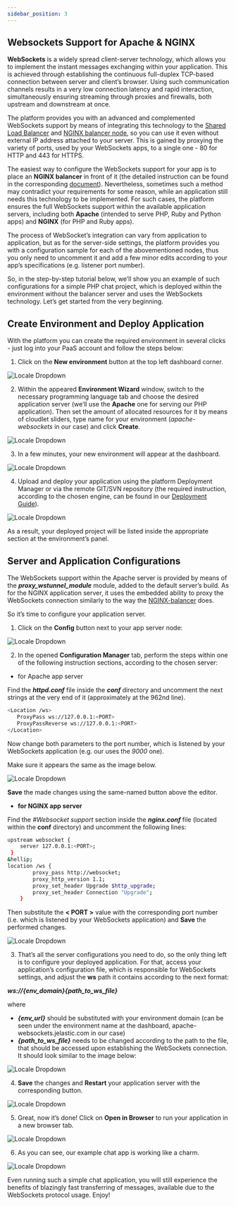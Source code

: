 ```yaml
---
sidebar_position: 3
---
```


## Websockets Support for Apache & NGINX

**WebSockets** is a widely spread client-server technology, which allows you to implement the instant messages exchanging within your application. This is achieved through establishing the continuous full-duplex TCP-based connection between server and client’s browser. Using such communication channels results in a very low connection latency and rapid interaction, simultaneously ensuring streaming through proxies and firewalls, both upstream and downstream at once.

The platform provides you with an advanced and complemented WebSockets support by means of integrating this technology to the [Shared Load Balancer](/docs/ApplicationSetting/External%20Access%20To%20Applications/Shared%20Load%20Balancer) and [NGINX balancer node](/docs/Load%20Balancers/Load%20Balancing), so you can use it even without external IP address attached to your server. This is gained by proxying the variety of ports, used by your WebSockets apps, to a single one - 80 for HTTP and 443 for HTTPS.

The easiest way to configure the WebSockets support for your app is to place an **NGINX balancer** in front of it (the detailed instruction can be found in the corresponding [document](/docs/Deployment%20Tools/WebSockets/WebSockets%20Support)). Nevertheless, sometimes such a method may contradict your requirements for some reason, while an application still needs this technology to be implemented. For such cases, the platform ensures the full WebSockets support within the available application servers, including both **Apache** (intended to serve PHP, Ruby and Python apps) and **NGINX** (for PHP and Ruby apps).

The process of WebSocket’s integration can vary from application to application, but as for the server-side settings, the platform provides you with a configuration sample for each of the abovementioned nodes, thus you only need to uncomment it and add a few minor edits according to your app’s specifications (e.g. listener port number).

So, in the step-by-step tutorial below, we’ll show you an example of such configurations for a simple PHP chat project, which is deployed within the environment without the balancer server and uses the WebSockets technology. Let’s get started from the very beginning.

## Create Environment and Deploy Application

With the platform you can create the required environment in several clicks - just log into your PaaS account and follow the steps below:

1. Click on the **New environment** button at the top left dashboard corner.

<div style={{
    display:'flex',
    justifyContent: 'center',
    margin: '0 0 1rem 0'
}}>

![Locale Dropdown](./img/WebsocketsSupportforPHP/01-new-environment.png)

</div>

2. Within the appeared **Environment Wizard** window, switch to the necessary programming language tab and choose the desired application server (we’ll use the **Apache** one for serving our PHP application). Then set the amount of allocated resources for it by means of cloudlet sliders, type name for your environment (_apache-websockets_ in our case) and click **Create**.

<div style={{
    display:'flex',
    justifyContent: 'center',
    margin: '0 0 1rem 0'
}}>

![Locale Dropdown](./img/WebsocketsSupportforPHP/02-environment-wizard.png)

</div>

3. In a few minutes, your new environment will appear at the dashboard.

<div style={{
    display:'flex',
    justifyContent: 'center',
    margin: '0 0 1rem 0'
}}>

![Locale Dropdown](./img/WebsocketsSupportforPHP/03-environment-for-websockets-created.png)

</div>

4. Upload and deploy your application using the platform Deployment Manager or via the remote GIT/SVN repository (the required instruction, according to the chosen engine, can be found in our [Deployment Guide](/docs/Deployment/Deployment%20Guide)).

<div style={{
    display:'flex',
    justifyContent: 'center',
    margin: '0 0 1rem 0'
}}>

![Locale Dropdown](./img/WebsocketsSupportforPHP/04-websockets-application-deployed.png)

</div>

As a result, your deployed project will be listed inside the appropriate section at the environment’s panel.

## Server and Application Configurations

The WebSockets support within the Apache server is provided by means of the **_proxy_wstunnel_module_** module, added to the default server’s build. As for the NGINX application server, it uses the embedded ability to proxy the WebSockets connection similarly to the way the [NGINX-balancer](/docs/Deployment%20Tools/WebSockets/WebSockets%20Support) does.

So it’s time to configure your application server.

1. Click on the **Config** button next to your app server node:

<div style={{
    display:'flex',
    justifyContent: 'center',
    margin: '0 0 1rem 0'
}}>

![Locale Dropdown](./img/WebsocketsSupportforPHP/05-apache-config.png)

</div>

2. In the opened **Configuration Manager** tab, perform the steps within one of the following instruction sections, according to the chosen server:

- for Apache app server

Find the **_httpd.conf_** file inside the **_conf_** directory and uncomment the next strings at the very end of it (approximately at the 962nd line).

```bash
<Location /ws>
   ProxyPass ws://127.0.0.1:<PORT>
   ProxyPassReverse ws://127.0.0.1:<PORT>
</Location>
```

Now change both parameters to the port number, which is listened by your WebSockets application (e.g. our uses the _9000_ one).

Make sure it appears the same as the image below.

<div style={{
    display:'flex',
    justifyContent: 'center',
    margin: '0 0 1rem 0'
}}>

![Locale Dropdown](./img/WebsocketsSupportforPHP/06-apache-httpd-conf.png)

</div>

**Save** the made changes using the same-named button above the editor.

- **for NGINX app server**

Find the _#Websocket support_ section inside the **_nginx.conf_** file (located within the **conf** directory) and uncomment the following lines:

```bash
upstream websocket {
    server 127.0.0.1:<PORT>;
 }
&hellip;
location /ws {
        proxy_pass http://websocket;
        proxy_http_version 1.1;
        proxy_set_header Upgrade $http_upgrade;
        proxy_set_header Connection "Upgrade";
    }
```

Then substitute the <b>< PORT ></b> value with the corresponding port number (i.e. which is listened by your WebSockets application) and **Save** the performed changes.

<div style={{
    display:'flex',
    justifyContent: 'center',
    margin: '0 0 1rem 0'
}}>

![Locale Dropdown](./img/WebsocketsSupportforPHP/07-nginx-websockerts-configs.png)

</div>

3. That’s all the server configurations you need to do, so the only thing left is to configure your deployed application. For that, access your application’s configuration file, which is responsible for WebSockets settings, and adjust the **ws** path it contains according to the next format:

**_ws://{env_domain}{path_to_ws_file}_**

where

- **_{env_url}_** should be substituted with your environment domain (can be seen under the environment name at the dashboard, apache-websockets.jelastic.com in our case)
- **_{path_to_ws_file}_** needs to be changed according to the path to the file, that should be accessed upon establishing the WebSockets connection.
  It should look similar to the image below:

<div style={{
    display:'flex',
    justifyContent: 'center',
    margin: '0 0 1rem 0'
}}>

![Locale Dropdown](./img/WebsocketsSupportforPHP/08-application-websockets-path.png)

</div>

4. **Save** the changes and **Restart** your application server with the corresponding button.

<div style={{
    display:'flex',
    justifyContent: 'center',
    margin: '0 0 1rem 0'
}}>

![Locale Dropdown](./img/WebsocketsSupportforPHP/09-apache-restart.png)

</div>

5. Great, now it’s done! Click on **Open in Browser** to run your application in a new browser tab.

<div style={{
    display:'flex',
    justifyContent: 'center',
    margin: '0 0 1rem 0'
}}>

![Locale Dropdown](./img/WebsocketsSupportforPHP/10-open-in-browser.png)

</div>

6. As you can see, our example chat app is working like a charm.

<div style={{
    display:'flex',
    justifyContent: 'center',
    margin: '0 0 1rem 0'
}}>

![Locale Dropdown](./img/WebsocketsSupportforPHP/11-websockerts-chat-application.png)

</div>

Even running such a simple chat application, you will still experience the benefits of blazingly fast transferring of messages, available due to the WebSockets protocol usage. Enjoy!
